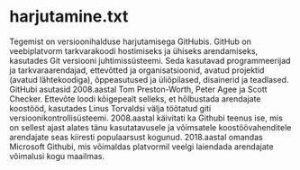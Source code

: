 # harjutamine.txt
Tegemist on versioonihalduse harjutamisega GitHubis.
GitHub on veebiplatvorm tarkvarakoodi hostimiseks ja ühiseks arendamiseks, kasutades Git versiooni juhtimissüsteemi. Seda kasutavad programmeerijad ja tarkvaraarendajad, ettevõtted ja organisatsioonid, avatud projektid (avatud lähtekoodiga), õppeasutused ja üliõpilased, disainerid ja teadlased.
GitHubi asutasid 2008.aastal Tom Preston-Worth, Peter Agee ja Scott Checker. Ettevõte loodi kõigepealt selleks, et hõlbustada arendajate koostööd, kasutades Linus Torvaldsi välja töötatud giti versioonikontrollisüsteemi. 2008.aastal käivitati ka Githubi teenus ise, mis on sellest ajast alates tänu kasutatavusele ja võimsatele koostöövahenditele arendajate seas kiiresti populaarsust kogunud. 2018.aastal omandas Microsoft Githubi, mis võimaldas platvormil veelgi laiendada arendajate võimalusi kogu maailmas.
